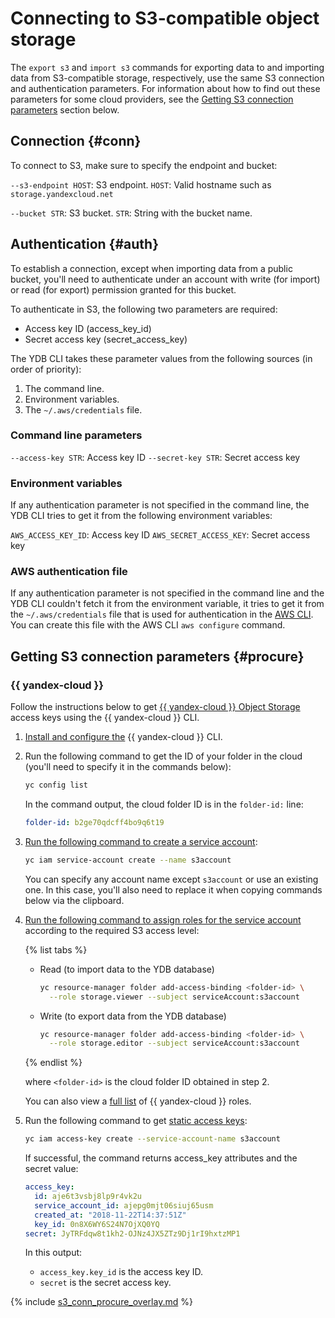 # Connecting to S3-compatible object storage

The `export s3` and `import s3` commands for exporting data to and importing data from S3-compatible storage, respectively, use the same S3 connection and authentication parameters. For information about how to find out these parameters for some cloud providers, see the [Getting S3 connection parameters](#procure) section below.

## Connection {#conn}

To connect to S3, make sure to specify the endpoint and bucket:

`--s3-endpoint HOST`: S3 endpoint. `HOST`: Valid hostname such as `storage.yandexcloud.net`

`--bucket STR`: S3 bucket. `STR`: String with the bucket name.

## Authentication {#auth}

To establish a connection, except when importing data from a public bucket, you'll need to authenticate under an account with write (for import) or read (for export) permission granted for this bucket.

To authenticate in S3, the following two parameters are required:

- Access key ID (access_key_id)
- Secret access key (secret_access_key)

The YDB CLI takes these parameter values from the following sources (in order of priority):

1. The command line.
2. Environment variables.
3. The `~/.aws/credentials` file.

### Command line parameters

`--access-key STR`: Access key ID `--secret-key STR`: Secret access key

### Environment variables

If any authentication parameter is not specified in the command line, the YDB CLI tries to get it from the following environment variables:

`AWS_ACCESS_KEY_ID`: Access key ID `AWS_SECRET_ACCESS_KEY`: Secret access key

### AWS authentication file

If any authentication parameter is not specified in the command line and the YDB CLI couldn't fetch it from the environment variable, it tries to get it from the `~/.aws/credentials` file that is used for authentication in the [AWS CLI](https://aws.amazon.com/ru/cli/). You can create this file with the AWS CLI `aws configure` command.

## Getting S3 connection parameters {#procure}

### {{ yandex-cloud }}

Follow the instructions below to get [{{ yandex-cloud }} Object Storage](https://cloud.yandex.com/en-ru/docs/storage/) access keys using the {{ yandex-cloud }} CLI.

1. [Install and configure the](https://cloud.yandex.com/en-ru/docs/cli/quickstart) {{ yandex-cloud }} CLI.

2. Run the following command to get the ID of your folder in the cloud (you'll need to specify it in the commands below):

   ```bash
   yc config list
   ```

   In the command output, the cloud folder ID is in the `folder-id:` line:

   ```yaml
   folder-id: b2ge70qdcff4bo9q6t19
   ```

3. [Run the following command to create a service account](https://cloud.yandex.com/en-ru/docs/iam/operations/sa/create):

   ```bash
   yc iam service-account create --name s3account
   ```

   You can specify any account name except `s3account` or use an existing one. In this case, you'll also need to replace it when copying commands below via the clipboard.

3. [Run the following command to assign roles for the service account](https://cloud.yandex.com/en-ru/docs/iam/operations/sa/assign-role-for-sa) according to the required S3 access level:

   {% list tabs %}

   - Read (to import data to the YDB database)

     ```bash
     yc resource-manager folder add-access-binding <folder-id> \
       --role storage.viewer --subject serviceAccount:s3account
     ```

   - Write (to export data from the YDB database)

     ```bash
     yc resource-manager folder add-access-binding <folder-id> \
       --role storage.editor --subject serviceAccount:s3account
     ```

   {% endlist %}

   where `<folder-id>` is the cloud folder ID obtained in step 2.

   You can also view a [full list](https://cloud.yandex.com/en-ru/docs/iam/concepts/access-control/roles#object-storage) of {{ yandex-cloud }} roles.

4. Run the following command to get [static access keys](https://cloud.yandex.com/en-ru/docs/iam/operations/sa/create-access-key):

   ```bash
   yc iam access-key create --service-account-name s3account
   ```

   If successful, the command returns access_key attributes and the secret value:

   ```yaml
   access_key:
     id: aje6t3vsbj8lp9r4vk2u
     service_account_id: ajepg0mjt06siuj65usm
     created_at: "2018-11-22T14:37:51Z"
     key_id: 0n8X6WY6S24N7OjXQ0YQ
   secret: JyTRFdqw8t1kh2-OJNz4JX5ZTz9Dj1rI9hxtzMP1
   ```

   In this output:
   - `access_key.key_id` is the access key ID.
   - `secret` is the secret access key.

{% include [s3_conn_procure_overlay.md](s3_conn_procure_overlay.md) %}


